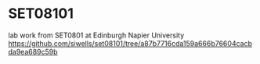# SET08101
lab work from SET0801 at Edinburgh Napier University
https://github.com/siwells/set08101/tree/a87b7716cda159a666b76604cacbda9ea689c59b
